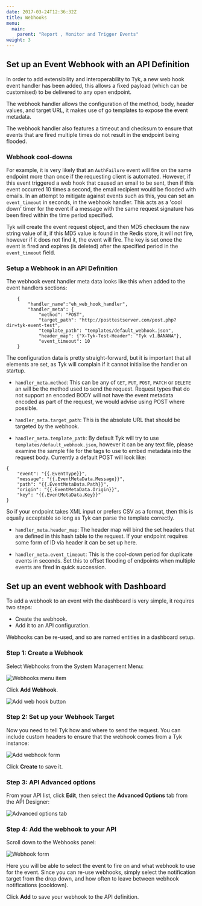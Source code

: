 ```yaml
---
date: 2017-03-24T12:36:32Z
title: Webhooks
menu:
  main:
    parent: "Report , Monitor and Trigger Events"
weight: 3 
---
```


## <a name="setup-with-api"></a> Set up an Event Webhook with an API Definition

In order to add extensibility and interoperability to Tyk, a new web hook event handler has been added, this allows a fixed payload (which can be customised) to be delivered to any open endpoint.

The webhook handler allows the configuration of the method, body, header values, and target URL, it makes use of go templates to expose the event metadata.

The webhook handler also features a timeout and checksum to ensure that events that are fired multiple times do not result in the endpoint being flooded.

### Webhook cool-downs

For example, it is very likely that an `AuthFailure` event will fire on the same endpoint more than once if the requesting client is automated. However, if this event triggered a web hook that caused an email to be sent, then if this event occurred 10 times a second, the email recipient would be flooded with emails. In an attempt to mitigate against events such as this, you can set an `event_timeout` in seconds, in the webhook handler. This acts as a 'cool down' timer for the event if a message with the same request signature has been fired within the time period specified.

Tyk will create the event request object, and then MD5 checksum the raw string value of it, if this MD5 value is found in the Redis store, it will not fire, however if it does not find it, the event will fire. The key is set once the event is fired and expires (is deleted) after the specified period in the `event_timeout` field.

### Setup a Webhook in an API Definition

The webhook event handler meta data looks like this when added to the event handlers sections:

```{.copyWrapper}
    {
        "handler_name":"eh_web_hook_handler",
        "handler_meta": {
            "method": "POST",
            "target_path": "http://posttestserver.com/post.php?dir=tyk-event-test",
            "template_path": "templates/default_webhook.json",
            "header_map": {"X-Tyk-Test-Header": "Tyk v1.BANANA"},
            "event_timeout": 10
    }
```

The configuration data is pretty straight-forward, but it is important that all elements are set, as Tyk will complain if it cannot initialise the handler on startup.

*   `handler_meta.method`: This can be any of `GET`, `PUT`, `POST`, `PATCH` or `DELETE` an will be the method used to send the request. Request types that do not support an encoded BODY will not have the event metadata encoded as part of the request, we would advise using POST where possible.

*   `handler_meta.target_path`: This is the absolute URL that should be targeted by the webhook.

*   `handler_meta.template_path`: By default Tyk will try to use `templates/default_webhook.json`, however it can be any text file, please examine the sample file for the tags to use to embed metadata into the request body. Currently a default POST will look like:

```{.copyWrapper}
{
    "event": "{{.EventType}}",
    "message": "{{.EventMetaData.Message}}",
    "path": "{{.EventMetaData.Path}}",
    "origin": "{{.EventMetaData.Origin}}",
    "key": "{{.EventMetaData.Key}}"
}
```

    
So if your endpoint takes XML input or prefers CSV as a format, then this is equally acceptable so long as Tyk can parse the template correctly.

*   `handler_meta.header_map`: The header map will bind the set headers that are defined in this hash table to the request. If your endpoint requires some form of ID via header it can be set up here.

*   `handler_meta.event_timeout`: This is the cool-down period for duplicate events in seconds. Set this to offset flooding of endpoints when multiple events are fired in quick succession.

## <a name="setup-with-dashboard"></a> Set up an event webhook with Dashboard

To add a webhook to an event with the dashboard is very simple, it requires two steps: 
*  Create the webhook.
*  Add it to an API configuration.

Webhooks can be re-used, and so are named entities in a dashboard setup.

### Step 1: Create a Webhook

Select Webhooks from the System Management Menu:

![Webhooks menu item][1]

Click **Add Webhook**.

![Add web hook button][2]

### Step 2: Set up your Webhook Target

Now you need to tell Tyk how and where to send the request. You can include custom headers to ensure that the webhook comes from a Tyk instance:

![Add webhook form][3]

Click **Create** to save it.

### Step 3: API Advanced options

From your API list, click **Edit**, then select the **Advanced Options** tab from the API Designer:

![Advanced options tab][4]

### Step 4: Add the webhook to your API

Scroll down to the Webhooks panel:

![Webhook form][5]

Here you will be able to select the event to fire on and what webhook to use for the event. Since you can re-use webhooks, simply select the notification target from the drop down, and how often to leave between webhook notifications (cooldown).

Click **Add** to save your webhook to the API definition.

[1]: /docs/img/dashboard/system-management/webhooks_menu.png
[2]: /docs/img/dashboard/system-management/add_webhook.png
[3]: /docs/img/dashboard/system-management/webhook_config.png
[4]: /docs/img/dashboard/system-management/advancedOptionsDesigner.png
[5]: /docs/img/dashboard/system-management/webhook_advanced_options_tab.png



